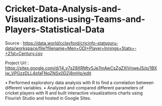 # Cricket-Data-Analysis-and-Visualizations-using-Teams-and-Players-Statistical-Data

Source : https://data.world/cclayford/cricinfo-statsguru-data/workspace/file?filename=Men+ODI+Player+Innings+Stats+-+21st+Century.csv

Project Url : https://sites.google.com/d/14_y7s28XRMtv5Je7mAwCsZgZXlVnweJS/p/1BXjw_VPGzzDLL4sfaFNqZNSx0DZj8mHp/edit

• Performed exploratory data analysis with R to find a correlation between different variables.
• Analyzed and compared different parameters of cricket players with R and built interactive visualizations charts using Flourish Studio and hosted in Google Sites.
